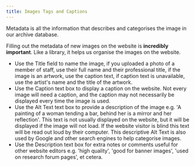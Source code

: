 ```yaml
---
title: Images Tags and Captions
---
```

Metadata is all the information that describes and categorises the image in our archive database.

Filling out the metadata of new images on the website is **incredibly important**. Like a library, it helps us organise the images on the website.

* Use the Title field to name the image, if you uploaded a photo of a member of staff, use their full name and their professional title, if the image is an artwork, use the caption text, if caption text is unavailable, use the artist's name and the title of the artwork.
* Use the Caption text box to display a caption on the website. Not every image will need a caption, and the caption may not necessarily be displayed every time the image is used.
* Use the Alt Text text box to provide a description of the image e.g. 'A painting of a woman tending a bar, behind her is a mirror and her reflection'. This text is not usually displayed on the website, but it will be displayed if the image will not load. If the website visitor is blind this text will be read out loud by their computer. This descriptive Alt Text is also used by Google and other search engines to help categorise images.
* Use the Description text box for extra notes or comments useful for other website editors e.g. 'high quality', 'good for banner images', 'used on research forum pages', et cetera.
